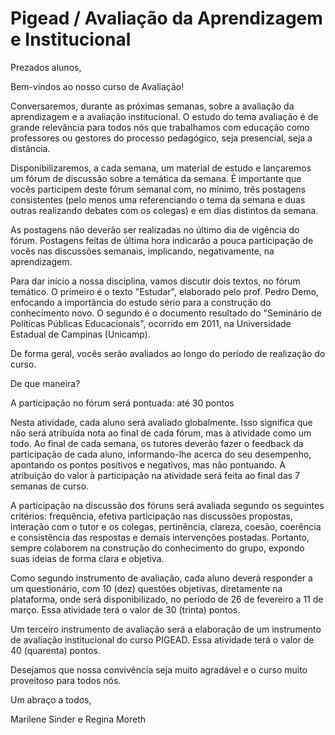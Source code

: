 
# Pigead / Avaliação da Aprendizagem e Institucional

Prezados alunos,

Bem-vindos ao nosso curso de Avaliação!

Conversaremos, durante as próximas semanas, sobre a avaliação da aprendizagem e a avaliação institucional. O estudo do tema avaliação é de grande relevância para todos nós que trabalhamos com educação como professores ou gestores do processo pedagógico, seja presencial, seja a distância.

Disponibilizaremos, a cada semana, um material de estudo e lançaremos um fórum de discussão sobre a temática da semana. É importante que vocês participem deste fórum semanal com, no mínimo, três postagens consistentes (pelo menos uma referenciando o tema da semana e duas outras realizando debates com os colegas) e em dias distintos da semana.

As postagens não deverão ser realizadas no último dia de vigência do fórum. Postagens feitas de última hora indicarão a pouca participação de vocês nas discussões semanais, implicando, negativamente, na aprendizagem.

Para dar início a nossa disciplina, vamos discutir dois textos, no fórum temático. O primeiro é o texto "Estudar", elaborado pelo prof. Pedro Demo, enfocando a importância do estudo sério para a construção do conhecimento novo. O segundo é o documento resultado do "Seminário de Políticas Públicas Educacionais", ocorrido em 2011, na Universidade Estadual de Campinas (Unicamp).

De forma geral, vocês serão avaliados ao longo do período de realização do curso.

De que maneira?

A participação no fórum será pontuada: até 30 pontos

Nesta atividade, cada aluno será avaliado globalmente. Isso significa que não será atribuída nota ao final de cada fórum, mas à atividade como um todo. Ao final de cada semana, os tutores deverão fazer o feedback da participação de cada aluno, informando-lhe acerca do seu desempenho, apontando os pontos positivos e negativos, mas não pontuando. A atribuição do valor à participação na atividade será feita ao final das 7 semanas de curso.

A participação na discussão dos fóruns será avaliada segundo os seguintes critérios: frequência, efetiva participação nas discussões propostas, interação com o tutor e os colegas, pertinência, clareza, coesão, coerência e consistência das respostas e demais intervenções postadas. Portanto, sempre colaborem na construção do conhecimento do grupo, expondo suas ideias de forma clara e objetiva.

Como segundo instrumento de avaliação, cada aluno deverá responder a um questionário, com 10 (dez) questões objetivas, diretamente na plataforma, onde será disponibilizado, no período de 26 de fevereiro a 11 de março. Essa atividade terá o valor de 30 (trinta) pontos.

Um terceiro instrumento de avaliação será a elaboração de um instrumento de avaliação institucional do curso PIGEAD. Essa atividade terá o valor de 40 (quarenta) pontos.

Desejamos que nossa convivência seja muito agradável e o curso muito proveitoso para todos nós.

Um abraço a todos,

Marilene Sinder e Regina Moreth
